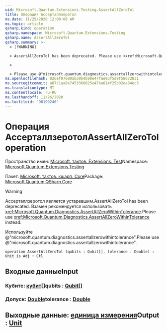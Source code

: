 ```yaml
---
uid: Microsoft.Quantum.Extensions.Testing.AssertAllZeroTol
title: Операция Ассерталлзеротол
ms.date: 11/25/2020 12:00:00 AM
ms.topic: article
qsharp.kind: operation
qsharp.namespace: Microsoft.Quantum.Extensions.Testing
qsharp.name: AssertAllZeroTol
qsharp.summary: >-
  > [!WARNING]

  > AssertAllZeroTol has been deprecated. Please use <xref:Microsoft.Quantum.Diagnostics.AssertAllZeroWithinTolerance> instead.

  >

  > Please use @"microsoft.quantum.diagnostics.assertallzerowithintolerance".
ms.openlocfilehash: 026ef07689ab39b4b98e47fae93f5d9f58072831
ms.sourcegitcommit: a87c1aa8e7453360025e47ba614f25b02ea84ec3
ms.translationtype: MT
ms.contentlocale: ru-RU
ms.lasthandoff: 11/26/2020
ms.locfileid: "96199240"
---
```

# <a name="assertallzerotol-operation"></a><span data-ttu-id="5d9be-102">Операция Ассерталлзеротол</span><span class="sxs-lookup"><span data-stu-id="5d9be-102">AssertAllZeroTol operation</span></span>

<span data-ttu-id="5d9be-103">Пространство имен: [Microsoft. тактов. Extensions. Test](xref:Microsoft.Quantum.Extensions.Testing)</span><span class="sxs-lookup"><span data-stu-id="5d9be-103">Namespace: [Microsoft.Quantum.Extensions.Testing](xref:Microsoft.Quantum.Extensions.Testing)</span></span>

<span data-ttu-id="5d9be-104">Пакет: [Microsoft. тактов. кшарп. Core](https://nuget.org/packages/Microsoft.Quantum.QSharp.Core)</span><span class="sxs-lookup"><span data-stu-id="5d9be-104">Package: [Microsoft.Quantum.QSharp.Core](https://nuget.org/packages/Microsoft.Quantum.QSharp.Core)</span></span>


> [!WARNING]
> <span data-ttu-id="5d9be-105">Ассерталлзеротол является устаревшим.</span><span class="sxs-lookup"><span data-stu-id="5d9be-105">AssertAllZeroTol has been deprecated.</span></span> <span data-ttu-id="5d9be-106">Взамен рекомендуется использовать <xref:Microsoft.Quantum.Diagnostics.AssertAllZeroWithinTolerance>.</span><span class="sxs-lookup"><span data-stu-id="5d9be-106">Please use <xref:Microsoft.Quantum.Diagnostics.AssertAllZeroWithinTolerance> instead.</span></span>
>
> <span data-ttu-id="5d9be-107">Используйте @"microsoft.quantum.diagnostics.assertallzerowithintolerance".</span><span class="sxs-lookup"><span data-stu-id="5d9be-107">Please use @"microsoft.quantum.diagnostics.assertallzerowithintolerance".</span></span>



```qsharp
operation AssertAllZeroTol (qubits : Qubit[], tolerance : Double) : Unit is Adj + Ctl
```


## <a name="input"></a><span data-ttu-id="5d9be-108">Входные данные</span><span class="sxs-lookup"><span data-stu-id="5d9be-108">Input</span></span>

### <a name="qubits--qubit"></a><span data-ttu-id="5d9be-109">Кубитс: [кубит](xref:microsoft.quantum.lang-ref.qubit)[]</span><span class="sxs-lookup"><span data-stu-id="5d9be-109">qubits : [Qubit](xref:microsoft.quantum.lang-ref.qubit)[]</span></span>




### <a name="tolerance--double"></a><span data-ttu-id="5d9be-110">Допуск: [Double](xref:microsoft.quantum.lang-ref.double)</span><span class="sxs-lookup"><span data-stu-id="5d9be-110">tolerance : [Double](xref:microsoft.quantum.lang-ref.double)</span></span>





## <a name="output--unit"></a><span data-ttu-id="5d9be-111">Выходные данные: [единица измерения](xref:microsoft.quantum.lang-ref.unit)</span><span class="sxs-lookup"><span data-stu-id="5d9be-111">Output : [Unit](xref:microsoft.quantum.lang-ref.unit)</span></span>

